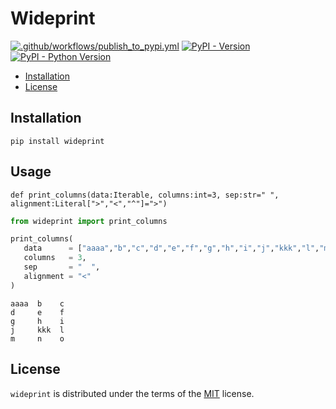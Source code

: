# Wideprint
[![.github/workflows/publish_to_pypi.yml](https://github.com/thehappycheese/wideprint/actions/workflows/publish_to_pypi.yml/badge.svg)](https://github.com/thehappycheese/wideprint/actions/workflows/publish_to_pypi.yml)
[![PyPI - Version](https://img.shields.io/pypi/v/wideprint.svg)](https://pypi.org/project/wideprint)
[![PyPI - Python Version](https://img.shields.io/pypi/pyversions/wideprint.svg)](https://pypi.org/project/wideprint)

- [Installation](#installation)
- [License](#license)

## Installation

```console
pip install wideprint
```

## Usage

`def print_columns(data:Iterable, columns:int=3, sep:str=" ", alignment:Literal[">","<","^"]=">")`
 
 ```python
 from wideprint import print_columns

 print_columns(
    data      = ["aaaa","b","c","d","e","f","g","h","i","j","kkk","l","m","n","o"],
    columns   = 3,
    sep       = "  ",
    alignment = "<"
)
 ```

 ```text
aaaa  b    c
d     e    f
g     h    i
j     kkk  l
m     n    o
```
## License

`wideprint` is distributed under the terms of the [MIT](https://spdx.org/licenses/MIT.html) license.
